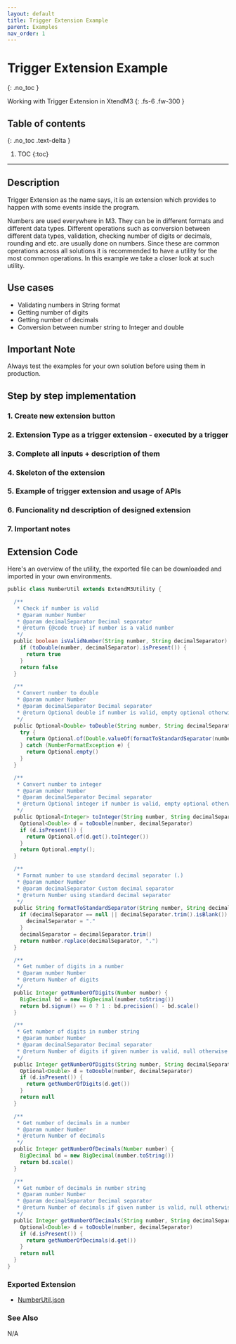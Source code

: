 ```yaml
---
layout: default
title: Trigger Extension Example
parent: Examples
nav_order: 1
---
```


# Trigger Extension Example
{: .no_toc }

Working with Trigger Extension in XtendM3
{: .fs-6 .fw-300 }

## Table of contents
{: .no_toc .text-delta }

1. TOC
{:toc}

---

## Description
Trigger Extension as the name says, it is an extension which provides to happen with some events inside the program. 

Numbers are used everywhere in M3. They can be in different formats and different data types. Different operations such 
as conversion between different data types, validation, checking number of digits or decimals, rounding and etc. are usually
done on numbers. Since these are common operations across all solutions it is recommended to have a utility for the most 
common operations. In this example we take a closer look at such utility.

## Use cases
* Validating numbers in String format
* Getting number of digits
* Getting number of decimals
* Conversion between number string to Integer and double

## Important Note
Always test the examples for your own solution before using them in production.

## Step by step implementation
### 1. Create new extension button
### 2. Extension Type as a trigger extension - executed by a trigger
### 3. Complete all inputs + description of them
### 4. Skeleton of the extension
### 5. Example of trigger extension and usage of APIs
### 6. Funcionality nd description of designed extension
### 7. Important notes

## Extension Code
Here's an overview of the utility, the exported file can be downloaded and imported in your own environments.

```groovy
public class NumberUtil extends ExtendM3Utility {

  /**
   * Check if number is valid
   * @param number Number
   * @param decimalSeparator Decimal separator
   * @return {@code true} if number is a valid number
   */
  public boolean isValidNumber(String number, String decimalSeparator) {
    if (toDouble(number, decimalSeparator).isPresent()) {
      return true
    }
    return false
  }

  /**
   * Convert number to double
   * @param number Number
   * @param decimalSeparator Decimal separator
   * @return Optional double if number is valid, empty optional otherwise
   */
  public Optional<Double> toDouble(String number, String decimalSeparator) {
    try {
      return Optional.of(Double.valueOf(formatToStandardSeparator(number, decimalSeparator)))
    } catch (NumberFormatException e) {
      return Optional.empty()
    }
  }

  /**
   * Convert number to integer
   * @param number Number
   * @param decimalSeparator Decimal separator
   * @return Optional integer if number is valid, empty optional otherwise
   */
  public Optional<Integer> toInteger(String number, String decimalSeparator) {
    Optional<Double> d = toDouble(number, decimalSeparator)
    if (d.isPresent()) {
      return Optional.of(d.get().toInteger())
    }
    return Optional.empty();
  }

  /**
   * Format number to use standard decimal separator (.)
   * @param number Number
   * @param decimalSeparator Custom decimal separator
   * @return Number using standard decimal separator
   */
  public String formatToStandardSeparator(String number, String decimalSeparator) {
    if (decimalSeparator == null || decimalSeparator.trim().isBlank()) {
      decimalSeparator = "."
    }
    decimalSeparator = decimalSeparator.trim()
    return number.replace(decimalSeparator, ".")
  }

  /**
   * Get number of digits in a number
   * @param number Number
   * @return Number of digits
   */
  public Integer getNumberOfDigits(Number number) {
    BigDecimal bd = new BigDecimal(number.toString())
    return bd.signum() == 0 ? 1 : bd.precision() - bd.scale()
  }

  /**
   * Get number of digits in number string
   * @param number Number
   * @param decimalSeparator Decimal separator
   * @return Number of digits if given number is valid, null otherwise
   */
  public Integer getNumberOfDigits(String number, String decimalSeparator) {
    Optional<Double> d = toDouble(number, decimalSeparator)
    if (d.isPresent()) {
      return getNumberOfDigits(d.get())
    }
    return null
  }

  /**
   * Get number of decimals in a number
   * @param number Number
   * @return Number of decimals
   */
  public Integer getNumberOfDecimals(Number number) {
    BigDecimal bd = new BigDecimal(number.toString())
    return bd.scale()
  }

  /**
   * Get number of decimals in number string
   * @param number Number
   * @param decimalSeparator Decimal separator
   * @return Number of decimals if given number is valid, null otherwise
   */
  public Integer getNumberOfDecimals(String number, String decimalSeparator) {
    Optional<Double> d = toDouble(number, decimalSeparator)
    if (d.isPresent()) {
      return getNumberOfDecimals(d.get())
    }
    return null
  }
}
```

### Exported Extension
- [NumberUtil.json](https://infor-cloud.github.io/xtendm3/assets/attachments/ex001/DateUtil.json)

### See Also
N/A
